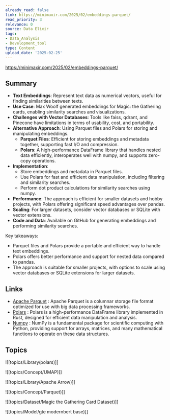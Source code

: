 ```yaml
---
already_read: false
link: https://minimaxir.com/2025/02/embeddings-parquet/
read_priority: 3
relevance: 0
source: Data Elixir
tags:
- Data_Analysis
- Development_tool
type: Content
upload_date: '2025-02-25'
---
```


https://minimaxir.com/2025/02/embeddings-parquet/
## Summary

- **Text Embeddings**: Represent text data as numerical vectors, useful for finding similarities between texts.
- **Use Case**: Max Woolf generated embeddings for Magic: the Gathering cards, enabling similarity searches and visualizations.
- **Challenges with Vector Databases**: Tools like faiss, qdrant, and Pinecone have limitations in terms of usability, cost, and portability.
- **Alternative Approach**: Using Parquet files and Polars for storing and manipulating embeddings.
  - **Parquet Files**: Efficient for storing embeddings and metadata together, supporting fast I/O and compression.
  - **Polars**: A high-performance DataFrame library that handles nested data efficiently, interoperates well with numpy, and supports zero-copy operations.
- **Implementation**:
  - Store embeddings and metadata in Parquet files.
  - Use Polars for fast and efficient data manipulation, including filtering and similarity searches.
  - Perform dot product calculations for similarity searches using numpy.
- **Performance**: The approach is efficient for smaller datasets and hobby projects, with Polars offering significant speed advantages over pandas.
- **Scaling**: For larger datasets, consider vector databases or SQLite with vector extensions.
- **Code and Data**: Available on GitHub for generating embeddings and performing similarity searches.

Key takeaways:
- Parquet files and Polars provide a portable and efficient way to handle text embeddings.
- Polars offers better performance and support for nested data compared to pandas.
- The approach is suitable for smaller projects, with options to scale using vector databases or SQLite extensions for larger datasets.
## Links

- [Apache Parquet](https://parquet.apache.org) : Apache Parquet is a columnar storage file format optimized for use with big data processing frameworks.
- [Polars](https://pola.rs) : Polars is a high-performance DataFrame library implemented in Rust, designed for efficient data manipulation and analysis.
- [Numpy](https://numpy.org/doc/stable/index.html) : NumPy is a fundamental package for scientific computing with Python, providing support for arrays, matrices, and many mathematical functions to operate on these data structures.

## Topics

![[topics/Library/polars)]]

![[topics/Concept/UMAP)]]

![[topics/Library/Apache Arrow)]]

![[topics/Concept/Parquet)]]

![[topics/Dataset/Magic the Gathering Card Dataset)]]

![[topics/Model/gte modernbert base)]]